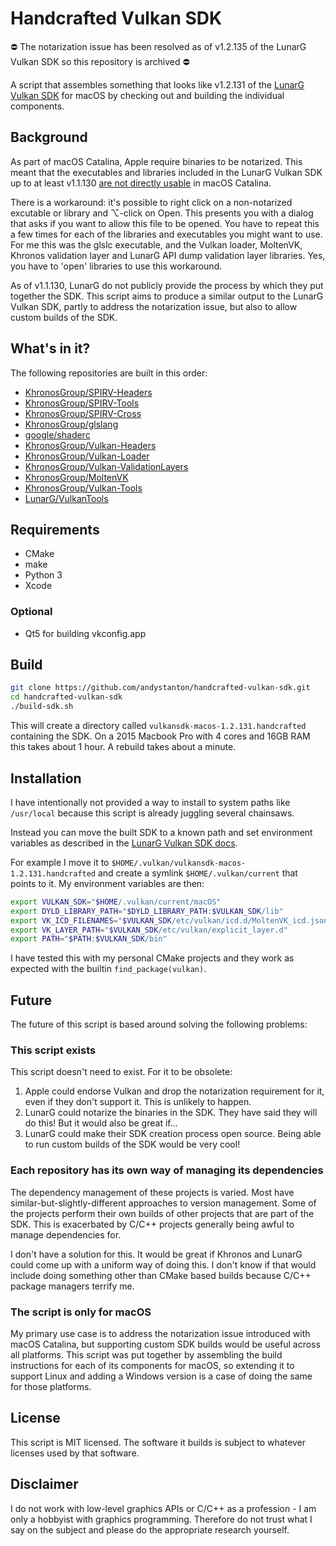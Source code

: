 # Handcrafted Vulkan SDK

⛔️ The notarization issue has been resolved as of v1.2.135 of the LunarG Vulkan SDK so this repository is archived ⛔️

A script that assembles something that looks like v1.2.131 of the [LunarG Vulkan SDK](http://lunarg.com/vulkan-sdk/) for macOS by checking out and building the individual components.

## Background

As part of macOS Catalina, Apple require binaries to be notarized. This meant that the executables and libraries included in the LunarG Vulkan SDK up to at least v1.1.130 [are not directly usable](https://vulkan.lunarg.com/issue/view/5d9b73d786da81451cc37e7b) in macOS Catalina.

There is a workaround: it's possible to right click on a non-notarized excutable or library and ⌥-click on Open. This presents you with a dialog that asks if you want to allow this file to be opened. You have to repeat this a few times for each of the libraries and executables you might want to use. For me this was the glslc executable, and the Vulkan loader, MoltenVK, Khronos validation layer and LunarG API dump validation layer libraries. Yes, you have to 'open' libraries to use this workaround.

As of v1.1.130, LunarG do not publicly provide the process by which they put together the SDK. This script aims to produce a similar output to the LunarG Vulkan SDK, partly to address the notarization issue, but also to allow custom builds of the SDK.

## What's in it?

The following repositories are built in this order:

* [KhronosGroup/SPIRV-Headers](https://github.com/KhronosGroup/SPIRV-Headers)
* [KhronosGroup/SPIRV-Tools](https://github.com/KhronosGroup/SPIRV-Tools)
* [KhronosGroup/SPIRV-Cross](https://github.com/KhronosGroup/SPIRV-Cross)
* [KhronosGroup/glslang](https://github.com/KhronosGroup/glslang)
* [google/shaderc](https://github.com/google/shaderc)
* [KhronosGroup/Vulkan-Headers](https://github.com/KhronosGroup/Vulkan-Headers)
* [KhronosGroup/Vulkan-Loader](https://github.com/KhronosGroup/Vulkan-Loader)
* [KhronosGroup/Vulkan-ValidationLayers](https://github.com/KhronosGroup/Vulkan-ValidationLayers)
* [KhronosGroup/MoltenVK](https://github.com/KhronosGroup/MoltenVK)
* [KhronosGroup/Vulkan-Tools](https://github.com/KhronosGroup/Vulkan-Tools)
* [LunarG/VulkanTools](https://github.com/LunarG/VulkanTools)

## Requirements

* CMake
* make
* Python 3
* Xcode

### Optional

* Qt5 for building vkconfig.app

## Build

```sh
git clone https://github.com/andystanton/handcrafted-vulkan-sdk.git
cd handcrafted-vulkan-sdk
./build-sdk.sh
```

This will create a directory called `vulkansdk-macos-1.2.131.handcrafted` containing the SDK. On a 2015 Macbook Pro with 4 cores and 16GB RAM this takes about 1 hour. A rebuild takes about a minute.

## Installation

I have intentionally not provided a way to install to system paths like `/usr/local` because this script is already juggling several chainsaws.

Instead you can move the built SDK to a known path and set environment variables as described in the [LunarG Vulkan SDK docs](https://vulkan.lunarg.com/doc/sdk/latest/mac/getting_started.html).

For example I move it to `$HOME/.vulkan/vulkansdk-macos-1.2.131.handcrafted` and create a symlink `$HOME/.vulkan/current` that points to it. My environment variables are then:

```sh
export VULKAN_SDK="$HOME/.vulkan/current/macOS"
export DYLD_LIBRARY_PATH="$DYLD_LIBRARY_PATH:$VULKAN_SDK/lib"
export VK_ICD_FILENAMES="$VULKAN_SDK/etc/vulkan/icd.d/MoltenVK_icd.json"
export VK_LAYER_PATH="$VULKAN_SDK/etc/vulkan/explicit_layer.d"
export PATH="$PATH:$VULKAN_SDK/bin"
```

I have tested this with my personal CMake projects and they work as expected with the builtin `find_package(vulkan)`.

## Future

The future of this script is based around solving the following problems:

### This script exists

This script doesn't need to exist. For it to be obsolete:
1. Apple could endorse Vulkan and drop the notarization requirement for it, even if they don't support it. This is unlikely to happen.
2. LunarG could notarize the binaries in the SDK. They have said they will do this! But it would also be great if...
3. LunarG could make their SDK creation process open source. Being able to run custom builds of the SDK would be very cool!

### Each repository has its own way of managing its dependencies

The dependency management of these projects is varied. Most have similar-but-slightly-different approaches to version management. Some of the projects perform their own builds of other projects that are part of the SDK. This is exacerbated by C/C++ projects generally being awful to manage dependencies for.

I don't have a solution for this. It would be great if Khronos and LunarG could come up with a uniform way of doing this. I don't know if that would include doing something other than CMake based builds because C/C++ package managers terrify me.

### The script is only for macOS

My primary use case is to address the notarization issue introduced with macOS Catalina, but supporting custom SDK builds would be useful across all platforms. This script was put together by assembling the build instructions for each of its components for macOS, so extending it to support Linux and adding a Windows version is a case of doing the same for those platforms.

## License

This script is MIT licensed. The software it builds is subject to whatever licenses used by that software.

## Disclaimer

I do not work with low-level graphics APIs or C/C++ as a profession - I am only a hobbyist with graphics programming. Therefore do not trust what I say on the subject and please do the appropriate research yourself.
